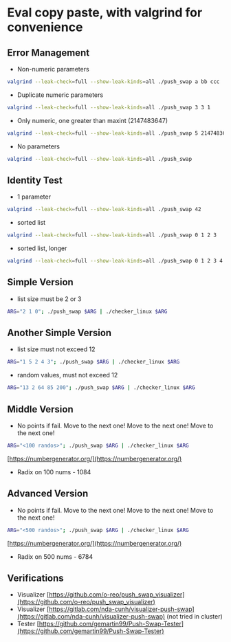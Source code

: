 # Eval copy paste, with valgrind for convenience
## Error Management
- Non-numeric parameters
```bash
valgrind --leak-check=full --show-leak-kinds=all ./push_swap a bb ccc
```
- Duplicate numeric parameters
```bash
valgrind --leak-check=full --show-leak-kinds=all ./push_swap 3 3 1
```
- Only numeric, one greater than maxint (2147483647)
```bash
valgrind --leak-check=full --show-leak-kinds=all ./push_swap 5 2147483648 1
```
- No parameters
```bash
valgrind --leak-check=full --show-leak-kinds=all ./push_swap
```
## Identity Test
- 1 parameter
```bash
valgrind --leak-check=full --show-leak-kinds=all ./push_swap 42
```
- sorted list
```bash
valgrind --leak-check=full --show-leak-kinds=all ./push_swap 0 1 2 3
```
- sorted list, longer
```bash
valgrind --leak-check=full --show-leak-kinds=all ./push_swap 0 1 2 3 4 5 6 7 8 9
```
## Simple Version
- list size must be 2 or 3
```bash
ARG="2 1 0"; ./push_swap $ARG | ./checker_linux $ARG
```
## Another Simple Version
- list size must not exceed 12
```bash
ARG="1 5 2 4 3"; ./push_swap $ARG | ./checker_linux $ARG
```
- random values, must not exceed 12
```bash
ARG="13 2 64 85 200"; ./push_swap $ARG | ./checker_linux $ARG
```
## Middle Version
- No points if fail. Move to the next one! Move to the next one! Move to the next one!
```bash
ARG="<100 randos>"; ./push_swap $ARG | ./checker_linux $ARG
```
[https://numbergenerator.org/](https://numbergenerator.org/)
- Radix on 100 nums - 1084

## Advanced Version
- No points if fail. Move to the next one! Move to the next one! Move to the next one!
```bash
ARG="<500 randos>"; ./push_swap $ARG | ./checker_linux $ARG
```
[https://numbergenerator.org/](https://numbergenerator.org/)
- Radix on 500 nums - 6784

## Verifications
- Visualizer [https://github.com/o-reo/push_swap_visualizer](https://github.com/o-reo/push_swap_visualizer)
- Visualizer [https://gitlab.com/nda-cunh/visualizer-push-swap](https://gitlab.com/nda-cunh/visualizer-push-swap) (not tried in cluster)
- Tester [https://github.com/gemartin99/Push-Swap-Tester](https://github.com/gemartin99/Push-Swap-Tester)